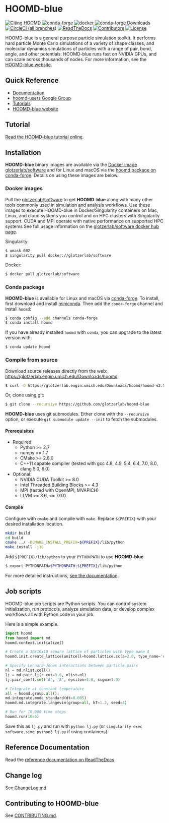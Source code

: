 # HOOMD-blue

[![Citing HOOMD](https://img.shields.io/badge/cite-hoomd-blue.svg)](https://glotzerlab.engin.umich.edu/hoomd-blue/citing.html)
[![conda-forge](https://img.shields.io/conda/vn/conda-forge/hoomd.svg?style=flat)](https://anaconda.org/conda-forge/hoomd)
[![docker](https://img.shields.io/badge/docker-glotzerlab/software-blue.svg)](https://hub.docker.com/r/glotzerlab/software)
[![conda-forge Downloads](https://img.shields.io/conda/dn/conda-forge/hoomd.svg?style=flat)](https://anaconda.org/conda-forge/hoomd)
[![CircleCI (all branches)](https://img.shields.io/circleci/project/github/glotzerlab/hoomd-blue.svg?style=flat)](https://circleci.com/gh/glotzerlab/hoomd-blue)
[![ReadTheDocs](https://readthedocs.org/projects/hoomd-blue/badge/?version=stable)](https://hoomd-blue.readthedocs.io/en/stable/?badge=stable)
[![Contributors](https://img.shields.io/github/contributors/glotzerlab/hoomd-blue.svg?style=flat)](https://hoomd-blue.readthedocs.io/en/stable/credits.html)
[![License](https://img.shields.io/badge/license-BSD--3--Clause-green.svg)](LICENSE)

HOOMD-blue is a general purpose particle simulation toolkit. It performs hard particle Monte Carlo simulations
of a variety of shape classes, and molecular dynamics simulations of particles with a range of pair, bond, angle,
and other potentials. HOOMD-blue runs fast on NVIDIA GPUs, and can scale across
thousands of nodes. For more information, see the [HOOMD-blue website](https://glotzerlab.engin.umich.edu/hoomd-blue/).

## Quick Reference

- [Documentation](https://hoomd-blue.readthedocs.io/)
- [hoomd-users Google Group](https://groups.google.com/d/forum/hoomd-users)
- [Tutorials](https://nbviewer.jupyter.org/github/glotzerlab/hoomd-examples/blob/master/index.ipynb)
- [HOOMD-blue website](https://glotzerlab.engin.umich.edu/hoomd-blue/)

## Tutorial

[Read the HOOMD-blue tutorial online](https://nbviewer.jupyter.org/github/glotzerlab/hoomd-examples/blob/master/index.ipynb).

## Installation

**HOOMD-blue** binary images are available via the [Docker image glotzerlab/software](https://hub.docker.com/r/glotzerlab/software) and for Linux and macOS via the [hoomd package on conda-forge](https://anaconda.org/conda-forge/hoomd). Details on using these images are below.

### Docker images

Pull the [glotzerlab/software](https://hub.docker.com/r/glotzerlab/software/) to get **HOOMD-blue** along with
many other tools commonly used in simulation and analysis workflows. Use these images to execute HOOMD-blue in
Docker/Singularity containers on Mac, Linux, and cloud systems you control and on HPC clusters with Singularity support.
CUDA and MPI operate with native performance on supported HPC systems
See full usage information on the [glotzerlab/software docker hub page](https://hub.docker.com/r/glotzerlab/software/).

Singularity:
```bash
$ umask 002
$ singularity pull docker://glotzerlab/software
```

Docker:
```bash
$ docker pull glotzerlab/software
```

### Conda package

**HOOMD-blue** is available for Linux and macOS via [conda-forge](https://conda-forge.org/).
To install, first download and install [miniconda](https://docs.conda.io/en/latest/miniconda.html).
Then add the `conda-forge` channel and install ``hoomd``:

```bash
$ conda config --add channels conda-forge
$ conda install hoomd
```

If you have already installed ``hoomd`` with ``conda``, you can upgrade to the latest version with:

```bash
$ conda update hoomd
```

### Compile from source

Download source releases directly from the web: https://glotzerlab.engin.umich.edu/Downloads/hoomd

```bash
$ curl -O https://glotzerlab.engin.umich.edu/Downloads/hoomd/hoomd-v2.5.0.tar.gz
```

Or, clone using git:

```bash
$ git clone --recursive https://github.com/glotzerlab/hoomd-blue
```

**HOOMD-blue** uses git submodules. Either clone with the ``--recursive`` option, or execute ``git submodule update --init``
to fetch the submodules.

#### Prerequisites

 * Required:
     * Python >= 2.7
     * numpy >= 1.7
     * CMake >= 2.8.0
     * C++11 capable compiler (tested with gcc 4.8, 4.9, 5.4, 6.4, 7.0, 8.0, clang 5.0, 6.0)
 * Optional:
     * NVIDIA CUDA Toolkit >= 8.0
     * Intel Threaded Building Blocks >= 4.3
     * MPI (tested with OpenMPI, MVAPICH)
     * LLVM >= 3.6, <= 7.0.0

#### Compile

Configure with `cmake` and compile with `make`. Replace `${PREFIX}` with your desired installation location.

```bash
mkdir build
cd build
cmake ../ -DCMAKE_INSTALL_PREFIX=${PREFIX}/lib/python
make install -j10
```

Add `${PREFIX}/lib/python` to your `PYTHONPATH` to use **HOOMD-blue**.

```bash
$ export PYTHONPATH=$PYTHONPATH:${PREFIX}/lib/python
```

For more detailed instructions, [see the documentation](https://hoomd-blue.readthedocs.io/en/stable/compiling.html).

## Job scripts

HOOMD-blue job scripts are Python scripts. You can control system initialization, run protocols, analyze simulation data,
or develop complex workflows all with Python code in your job.

Here is a simple example.

```python
import hoomd
from hoomd import md
hoomd.context.initialize()

# Create a 10x10x10 square lattice of particles with type name A
hoomd.init.create_lattice(unitcell=hoomd.lattice.sc(a=2.0, type_name='A'), n=10)

# Specify Lennard-Jones interactions between particle pairs
nl = md.nlist.cell()
lj = md.pair.lj(r_cut=3.0, nlist=nl)
lj.pair_coeff.set('A', 'A', epsilon=1.0, sigma=1.0)

# Integrate at constant temperature
all = hoomd.group.all();
md.integrate.mode_standard(dt=0.005)
hoomd.md.integrate.langevin(group=all, kT=1.2, seed=4)

# Run for 10,000 time steps
hoomd.run(10e3)
```

Save this as `lj.py` and run with `python lj.py` (or `singularity exec software.simg python3 lj.py` if using containers).

## Reference Documentation

Read the [reference documentation on ReadTheDocs](https://hoomd-blue.readthedocs.io).

## Change log

See [ChangeLog.md](ChangeLog.md).

## Contributing to HOOMD-blue

See [CONTRIBUTING.md](CONTRIBUTING.md).
